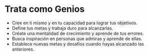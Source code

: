 # Trata como Genios

- Cree en ti mismo y en tu capacidad para lograr tus objetivos.
- Define tus metas y trabaja duro para alcanzarlas.
- Créate una mentalidad de crecimiento y aprende de tus errores.
- Busca inspiración en personas que admiras y aprende de ellas.
- Establece nuevas metas y desafíos cuando hayas alcanzado las anteriores.